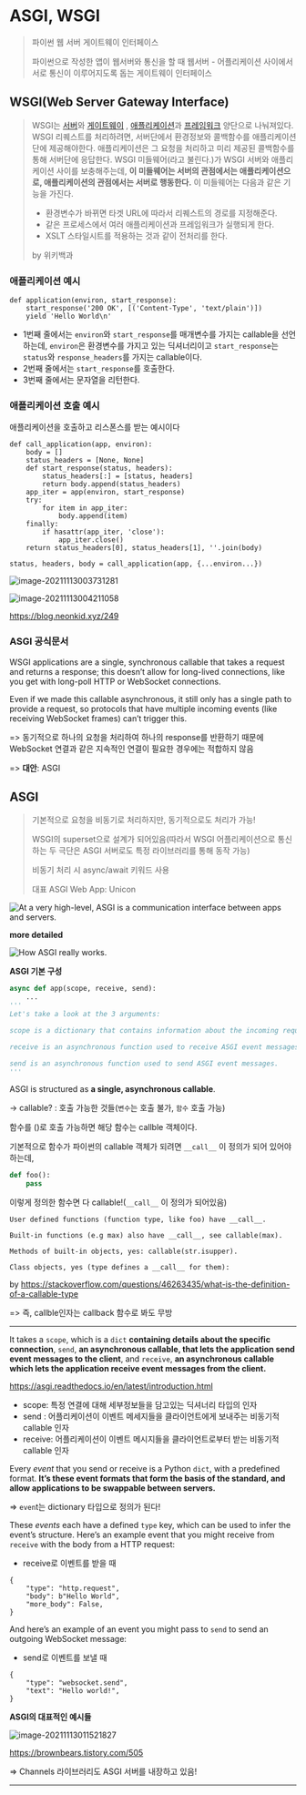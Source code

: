 # ASGI, WSGI

> 파이썬 웹 서버 게이트웨이 인터페이스
>
> 파이썬으로 작성한 앱이 웹서버와 통신을 할 때 웹서버 - 어플리케이션 사이에서 서로 통신이 이루어지도록 돕는 게이트웨이 인터페이스



## WSGI(Web Server Gateway Interface)

> WSGI는 [서버](https://ko.wikipedia.org/wiki/서버)와 [게이트웨이](https://ko.wikipedia.org/wiki/게이트웨이) , [애플리케이션](https://ko.wikipedia.org/wiki/애플리케이션)과 [프레임워크](https://ko.wikipedia.org/wiki/프레임워크) 양단으로 나눠져있다. WSGI 리퀘스트를 처리하려면, 서버단에서 환경정보와 콜백함수를 애플리케이션단에 제공해야한다. 애플리케이션은 그 요청을 처리하고 미리 제공된 콜백함수를 통해 서버단에 응답한다. WSGI 미들웨어(라고 불린다.)가 WSGI 서버와 애플리케이션 사이를 보충해주는데, **이 미들웨어는 서버의 관점에서는 애플리케이션으로, 애플리케이션의 관점에서는 서버로 행동한다.** 이 미들웨어는 다음과 같은 기능을 가진다.
>
> - 환경변수가 바뀌면 타겟 URL에 따라서 리퀘스트의 경로를 지정해준다.
> - 같은 프로세스에서 여러 애플리케이션과 프레임워크가 실행되게 한다.
> - XSLT 스타일시트를 적용하는 것과 같이 전처리를 한다.
>
> by 위키백과

### 애플리케이션 예시

```
def application(environ, start_response):
    start_response('200 OK', [('Content-Type', 'text/plain')])
    yield 'Hello World\n'
```

- 1번째 줄에서는 `environ`와 `start_response`를 매개변수를 가지는 callable을 선언하는데, `environ`은 환경변수를 가지고 있는 딕셔너리이고 `start_response`는 `status`와 `response_headers`를 가지는 callable이다.
- 2번째 줄에서는 `start_response`를 호출한다.
- 3번째 줄에서는 문자열을 리턴한다.

### 애플리케이션 호출 예시

애플리케이션을 호출하고 리스폰스를 받는 예시이다

```
def call_application(app, environ):
    body = []
    status_headers = [None, None]
    def start_response(status, headers):
        status_headers[:] = [status, headers]
        return body.append(status_headers)
    app_iter = app(environ, start_response)
    try:
        for item in app_iter:
            body.append(item)
    finally:
        if hasattr(app_iter, 'close'):
            app_iter.close()
    return status_headers[0], status_headers[1], ''.join(body)

status, headers, body = call_application(app, {...environ...})
```


![image-20211113003731281](ASGI.assets/image-20211113003731281.png)

![image-20211113004211058](ASGI.assets/image-20211113004211058.png)

https://blog.neonkid.xyz/249



### ASGI 공식문서

WSGI applications are a single, synchronous callable that takes a request and returns a response; this doesn’t allow for long-lived connections, like you get with long-poll HTTP or WebSocket connections.

Even if we made this callable asynchronous, it still only has a single path to provide a request, so protocols that have multiple incoming events (like receiving WebSocket frames) can’t trigger this.

=> 동기적으로 하나의 요청을 처리하여 하나의 response를 반환하기 때문에 WebSocket 연결과 같은 지속적인 연결이 필요한 경우에는 적합하지 않음

=> **대안**: ASGI



## ASGI

> 기본적으로 요청을 비동기로 처리하지만, 동기적으로도 처리가 가능!
>
> WSGI의 superset으로 설계가 되어있음(따라서 WSGI 어플리케이션으로 통신하는 두 극단은 ASGI 서버로도 특정 라이브러리를 통해 동작 가능)
>
> 비동기 처리 시 async/await 키워드 사용
>
> 대표 ASGI Web App: Unicon



![At a very high-level, ASGI is a communication interface between apps and servers.](ASGI.assets/asgi-intro-highlevel.png)



**more detailed**

![How ASGI *really* works.](ASGI.assets/asgi-intro-full.png)



**ASGI 기본 구성**

```python
async def app(scope, receive, send):
    ...
'''
Let's take a look at the 3 arguments:

scope is a dictionary that contains information about the incoming request. Its contents vary between HTTP and WebSocket connections.

receive is an asynchronous function used to receive ASGI event messages.

send is an asynchronous function used to send ASGI event messages.
'''
```



ASGI is structured as **a single, asynchronous callable**. 

-> callable? : 호출 가능한 것들(`변수`는 호출 불가, `함수` 호출 가능)

함수를 ()로 호출 가능하면 해당 함수는 callble 객체이다.

기본적으로 함수가 파이썬의 callable 객체가 되려면 `__call__` 이 정의가 되어 있어야 하는데, 

```python
def foo():
    pass
```

이렇게 정의한 함수면 다 callable!(`__call__` 이 정의가 되어있음)

```
User defined functions (function type, like foo) have __call__.

Built-in functions (e.g max) also have __call__, see callable(max).

Methods of built-in objects, yes: callable(str.isupper).

Class objects, yes (type defines a __call__ for them):
```

by https://stackoverflow.com/questions/46263435/what-is-the-definition-of-a-callable-type

=> 즉,  callble인자는 callback 함수로 봐도 무방

----



It takes a `scope`, which is a `dict` **containing details about the specific connection**, `send`, **an asynchronous callable, that lets the application send event messages to the client**, and `receive`, **an asynchronous callable which lets the application receive event messages from the client.**

https://asgi.readthedocs.io/en/latest/introduction.html

- scope: 특정 연결에 대해 세부정보들을 담고있는 딕셔너리 타입의 인자
- send : 어플리케이션이 이벤트 메세지들을 클라이언트에게 보내주는 비동기적 callable 인자
- receive: 어플리케이션이 이벤트 메시지들을 클라이언트로부터 받는 비동기적 callable 인자





Every *event* that you send or receive is a Python `dict`, with a predefined format. **It’s these event formats that form the basis of the standard, and allow applications to be swappable between servers.**

=> `even`t는 dictionary 타입으로 정의가 된다!

These *events* each have a defined `type` key, which can be used to infer the event’s structure. Here’s an example event that you might receive from `receive` with the body from a HTTP request:

- receive로 이벤트를 받을 때

```
{
    "type": "http.request",
    "body": b"Hello World",
    "more_body": False,
}
```



And here’s an example of an event you might pass to `send` to send an outgoing WebSocket message:

- send로 이벤트를 보낼 때

```
{
    "type": "websocket.send",
    "text": "Hello world!",
}
```



**ASGI의 대표적인 예시들**

![image-20211113011521827](ASGI.assets/image-20211113011521827.png)

https://brownbears.tistory.com/505

=> Channels 라이브러리도 ASGI 서버를 내장하고 있음!

---

